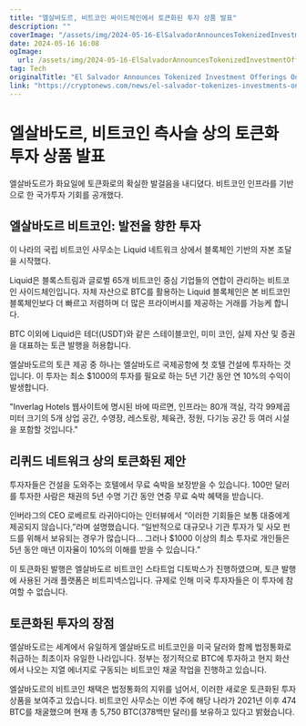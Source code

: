 ```yaml
---
title: "엘살바도르, 비트코인 싸이드체인에서 토큰화된 투자 상품 발표"
description: ""
coverImage: "/assets/img/2024-05-16-ElSalvadorAnnouncesTokenizedInvestmentOfferingsOnBitcoinSidechain_thumbnail.png"
date: 2024-05-16 16:08
ogImage: 
  url: /assets/img/2024-05-16-ElSalvadorAnnouncesTokenizedInvestmentOfferingsOnBitcoinSidechain_thumbnail.png
tag: Tech
originalTitle: "El Salvador Announces Tokenized Investment Offerings On Bitcoin Sidechain"
link: "https://cryptonews.com/news/el-salvador-tokenizes-investments-on-bitcoin-sidechain.htm"
---
```



# 엘살바도르, 비트코인 측사슬 상의 토큰화 투자 상품 발표

엘살바도르가 화요일에 토큰화로의 확실한 발걸음을 내디뎠다. 비트코인 인프라를 기반으로 한 국가투자 기회를 공개했다.

## 엘살바도르 비트코인: 발전을 향한 투자

이 나라의 국립 비트코인 사무소는 Liquid 네트워크 상에서 블록체인 기반의 자본 조달을 시작했다.

<div class="content-ad"></div>

Liquid은 블록스트림과 글로벌 65개 비트코인 중심 기업들의 연합이 관리하는 비트코인 사이드체인입니다. 자체 자산으로 BTC를 활용하는 Liquid 블록체인은 본 비트코인 블록체인보다 더 빠르고 저렴하며 더 많은 프라이버시를 제공하는 거래를 가능케 합니다.

BTC 이외에 Liquid은 테더(USDT)와 같은 스테이블코인, 미미 코인, 실제 자산 및 증권을 대표하는 토큰 발행을 허용합니다.

엘살바도르의 토큰 제공 중 하나는 엘살바도르 국제공항에 첫 호텔 건설에 투자하는 것입니다. 이 투자는 최소 $1000의 투자를 필요로 하는 5년 기간 동안 연 10%의 수익이 발생합니다.

"Inverlag Hotels 웹사이트에 명시된 바에 따르면, 인프라는 80개 객실, 각각 99제곱미터 크기의 5개 상업 공간, 수영장, 레스토랑, 체육관, 정원, 다기능 공간 등 여러 시설을 포함할 것입니다."

<div class="content-ad"></div>

## 리퀴드 네트워크 상의 토큰화된 제안

투자자들은 건설을 도와주는 호텔에서 무료 숙박을 보장받을 수 있습니다. 100만 달러를 투자한 사람은 채권의 5년 수명 기간 동안 연중 무료 숙박 혜택을 받습니다.

인버라그의 CEO 로베르토 라귀아디아는 인터뷰에서 “이러한 기회들은 보통 대중에게 제공되지 않습니다,”라며 설명했습니다. “일반적으로 대규모나 기관 투자가 및 사모 펀드를 위해서 보유되는 경우가 많습니다… 그러나 $1000 이상의 최소 투자로 개인들은 5년 동안 매년 이자율이 10%의 이해를 받을 수 있습니다.”

이 토큰화된 발행은 엘살바도르 비트코인 스타트업 디토박스가 진행하였으며, 토큰 발행에 사용된 거래 플랫폼은 비트피넥스입니다. 규제로 인해 미국 투자자들은 이 투자에 참여할 수 없습니다.

<div class="content-ad"></div>

## 토큰화된 투자의 장점

엘살바도르는 세계에서 유일하게 엘살바도르 비트코인을 미국 달러와 함께 법정통화로 취급하는 최초이자 유일한 나라입니다. 정부는 정기적으로 BTC에 투자하고 현지 화산에서 나오는 지열 에너지로 구동되는 비트코인 채굴 작업을 진행하고 있습니다.

엘살바도르의 비트코인 채택은 법정통화의 지위를 넘어서, 이러한 새로운 토큰화된 투자 상품을 보여주고 있습니다. 비트코인 사무소는 이번 주에 해당 나라가 2021년 이후 474 BTC를 채굴했으며 현재 총 5,750 BTC(378백만 달러)를 보유하고 있다고 밝혔습니다.